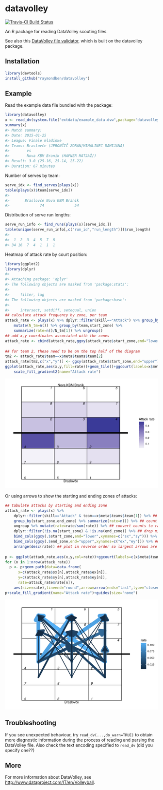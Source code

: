 
<!-- README.md is generated from README.Rmd. Please edit that file -->
datavolley
==========

[![Travis-CI Build Status](https://travis-ci.org/raymondben/datavolley.svg?branch=master)](https://travis-ci.org/raymondben/datavolley)

An R package for reading DataVolley scouting files.

See also this [DataVolley file validator](https://untangl.shinyapps.io/dvalidate/), which is built on the datavolley package.

Installation
------------

``` r
library(devtools)
install_github("raymondben/datavolley")
```

Example
-------

Read the example data file bundled with the package:

``` r
library(datavolley)
x <- read_dv(system.file("extdata/example_data.dvw",package="datavolley"),insert_technical_timeouts=FALSE)
summary(x)
#> Match summary:
#> Date: 2015-01-25
#> League: Finale mladinke
#> Teams: Braslovče (JERONČIČ ZORAN/MIHALINEC DAMIJANA)
#>        vs
#>        Nova KBM Branik (HAFNER MATJAŽ/)
#> Result: 3-0 (25-16, 25-14, 25-22)
#> Duration: 67 minutes
```

Number of serves by team:

``` r
serve_idx <- find_serves(plays(x))
table(plays(x)$team[serve_idx])
#> 
#>       Braslovče Nova KBM Branik 
#>              74              54
```

Distribution of serve run lengths:

``` r
serve_run_info <- find_runs(plays(x)[serve_idx,])
table(unique(serve_run_info[,c("run_id","run_length")])$run_length)
#> 
#>  1  2  3  4  5  7  8 
#> 34 16  7  4  1  1  1
```

Heatmap of attack rate by court position:

``` r
library(ggplot2)
library(dplyr)
#> 
#> Attaching package: 'dplyr'
#> The following objects are masked from 'package:stats':
#> 
#>     filter, lag
#> The following objects are masked from 'package:base':
#> 
#>     intersect, setdiff, setequal, union
## calculate attack frequency by zone, per team
attack_rate <- plays(x) %>% dplyr::filter(skill=="Attack") %>% group_by(team) %>%
    mutate(N_tm=n()) %>% group_by(team,start_zone) %>%
    summarize(rate=n()/N_tm[1]) %>% ungroup()
## add x,y coordinates associated with the zones
attack_rate <- cbind(attack_rate,ggxy(attack_rate$start_zone,end="lower"))

## for team 2, these need to be on the top half of the diagram
tm2 <- attack_rate$team==x$meta$teams$team[2]
attack_rate[tm2,c("x","y")] <- ggxy(attack_rate$start_zone,end="upper")[tm2,]
ggplot(attack_rate,aes(x,y,fill=rate))+geom_tile()+ggcourt(labels=x$meta$teams$team)+
    scale_fill_gradient2(name="Attack rate")
```

![](README-unnamed-chunk-6-1.png)

Or using arrows to show the starting and ending zones of attacks:

``` r
## tabulate attacks by starting and ending zone
attack_rate <- plays(x) %>%
    dplyr::filter(skill=="Attack" & team==x$meta$teams$team[1]) %>% ## attacks from team 1
    group_by(start_zone,end_zone) %>% summarize(rate=n()) %>% ## count attacks by start, end zone
    ungroup %>% mutate(rate=rate/sum(rate)) %>% ## convert counts to rates
    dplyr::filter(!is.na(start_zone) & !is.na(end_zone)) %>% ## drop missing-zone-info-rows
    bind_cols(ggxy(.$start_zone,end="lower",xynames=c("sx","sy"))) %>% ## start_zone x,y coords
    bind_cols(ggxy(.$end_zone,end="upper",xynames=c("ex","ey"))) %>% ## end_zone x,y coords
    arrange(desc(rate)) ## plot in reverse order so largest arrows are on the bottom

p <- ggplot(attack_rate,aes(x,y,col=rate))+ggcourt(labels=c(x$meta$teams$team[1],""))
for (n in 1:nrow(attack_rate))
  p <- p+geom_path(data=data.frame(
      x=c(attack_rate$sx[n],attack_rate$ex[n]),
      y=c(attack_rate$sy[n],attack_rate$ey[n]),
      rate=attack_rate$rate[n]),
    aes(size=rate),lineend="round",arrow=arrow(ends="last",type="closed"))
p+scale_fill_gradient(name="Attack rate")+guides(size="none")
```

![](README-unnamed-chunk-7-1.png)

Troubleshooting
---------------

If you see unexpected behaviour, try `read_dv(...,do_warn=TRUE)` to obtain more diagnostic information during the process of reading and parsing the DataVolley file. Also check the text encoding specified to `read_dv` (did you specify one??)

More
----

For more information about DataVolley, see <http://www.dataproject.com/IT/en/Volleyball>.
